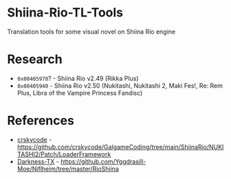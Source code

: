 # Shiina-Rio-TL-Tools
Translation tools for some visual novel on Shiina Rio engine

# Research
* `0x00405970`? - Shiina Rio v2.49 (Rikka Plus)
* `0x00405940` - Shiina Rio v2.50 (Nukitashi, Nukitashi 2, Maki Fes!, Re: Rem Plus, Libra of the Vampire Princess Fandisc)

# References
* [crskycode](https://github.com/crskycode) - https://github.com/crskycode/GalgameCoding/tree/main/ShiinaRio/NUKITASHI2/Patch/LoaderFramework
* [Darkness-TX](https://github.com/Darkness-TX) - https://github.com/Yggdrasill-Moe/Niflheim/tree/master/RioShiina
